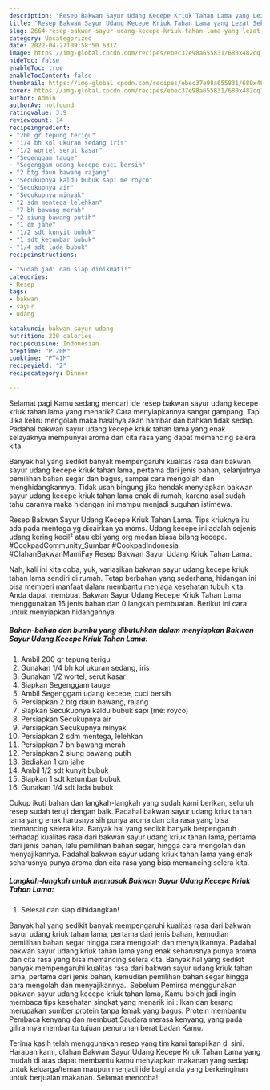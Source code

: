 ```yaml
---
description: "Resep Bakwan Sayur Udang Kecepe Kriuk Tahan Lama yang Lezat Sekali, Buat Buka Puasa Bikin Ngiler"
title: "Resep Bakwan Sayur Udang Kecepe Kriuk Tahan Lama yang Lezat Sekali, Buat Buka Puasa Bikin Ngiler"
slug: 2664-resep-bakwan-sayur-udang-kecepe-kriuk-tahan-lama-yang-lezat-sekali-buat-buka-puasa-bikin-ngiler
category: Uncategorized
date: 2022-04-27T09:58:50.631Z
image: https://img-global.cpcdn.com/recipes/ebec37e98a655831/680x482cq70/bakwan-sayur-udang-kecepe-kriuk-tahan-lama-foto-resep-utama.jpg
hideToc: false
enableToc: true
enableTocContent: false
thumbnail: https://img-global.cpcdn.com/recipes/ebec37e98a655831/680x482cq70/bakwan-sayur-udang-kecepe-kriuk-tahan-lama-foto-resep-utama.jpg
cover: https://img-global.cpcdn.com/recipes/ebec37e98a655831/680x482cq70/bakwan-sayur-udang-kecepe-kriuk-tahan-lama-foto-resep-utama.jpg
author: Admin
authorAv: notfound
ratingvalue: 3.9
reviewcount: 14
recipeingredient:
- "200 gr tepung terigu"
- "1/4 bh kol ukuran sedang iris"
- "1/2 wortel serut kasar"
- "Segenggam tauge"
- "Segenggam udang kecepe cuci bersih"
- "2 btg daun bawang rajang"
- "Secukupnya kaldu bubuk sapi me royco"
- "Secukupnya air"
- "Secukupnya minyak"
- "2 sdm mentega lelehkan"
- "7 bh bawang merah"
- "2 siung bawang putih"
- "1 cm jahe"
- "1/2 sdt kunyit bubuk"
- "1 sdt ketumbar bubuk"
- "1/4 sdt lada bubuk"
recipeinstructions:

- "Sudah jadi dan siap dinikmati!"
categories:
- Resep
tags:
- bakwan
- sayur
- udang

katakunci: bakwan sayur udang 
nutrition: 220 calories
recipecuisine: Indonesian
preptime: "PT20M"
cooktime: "PT41M"
recipeyield: "2"
recipecategory: Dinner

---
```



Selamat pagi Kamu sedang mencari ide resep bakwan sayur udang kecepe kriuk tahan lama yang menarik? Cara menyiapkannya sangat gampang. Tapi Jika keliru mengolah maka hasilnya akan hambar dan bahkan tidak sedap. Padahal bakwan sayur udang kecepe kriuk tahan lama yang enak selayaknya mempunyai aroma dan cita rasa yang dapat memancing selera kita.


Banyak hal yang sedikit banyak mempengaruhi kualitas rasa dari bakwan sayur udang kecepe kriuk tahan lama, pertama dari jenis bahan, selanjutnya pemilihan bahan segar dan bagus, sampai cara mengolah dan menghidangkannya. Tidak usah bingung jika hendak menyiapkan bakwan sayur udang kecepe kriuk tahan lama enak di rumah, karena asal sudah tahu caranya maka hidangan ini mampu menjadi suguhan istimewa.

Resep Bakwan Sayur Udang Kecepe Kriuk Tahan Lama. Tips kriuknya itu ada pada mentega yg dicairkan ya moms. Udang kecepe ini adalah sejenis udang kering kecil² atau ebi yang org medan biasa bilang kecepe. #CookpadCommunity_Sumbar #CookpadIndonesia #OlahanBakwanMamiFay Resep Bakwan Sayur Udang Kriuk Tahan Lama.


Nah, kali ini kita coba, yuk, variasikan bakwan sayur udang kecepe kriuk tahan lama sendiri di rumah. Tetap berbahan yang sederhana, hidangan ini bisa memberi manfaat dalam membantu menjaga kesehatan tubuh kita. Anda dapat membuat Bakwan Sayur Udang Kecepe Kriuk Tahan Lama menggunakan 16 jenis bahan dan 0 langkah pembuatan. Berikut ini cara untuk menyiapkan hidangannya.

<!--inarticleads1-->

##### Bahan-bahan dan bumbu yang dibutuhkan dalam menyiapkan Bakwan Sayur Udang Kecepe Kriuk Tahan Lama:

1. Ambil 200 gr tepung terigu
1. Gunakan 1/4 bh kol ukuran sedang, iris
1. Gunakan 1/2 wortel, serut kasar
1. Siapkan Segenggam tauge
1. Ambil Segenggam udang kecepe, cuci bersih
1. Persiapkan 2 btg daun bawang, rajang
1. Siapkan Secukupnya kaldu bubuk sapi (me: royco)
1. Persiapkan Secukupnya air
1. Persiapkan Secukupnya minyak
1. Persiapkan 2 sdm mentega, lelehkan
1. Persiapkan 7 bh bawang merah
1. Persiapkan 2 siung bawang putih
1. Sediakan 1 cm jahe
1. Ambil 1/2 sdt kunyit bubuk
1. Siapkan 1 sdt ketumbar bubuk
1. Gunakan 1/4 sdt lada bubuk


Cukup ikuti bahan dan langkah-langkah yang sudah kami berikan, seluruh resep sudah teruji dengan baik. Padahal bakwan sayur udang kriuk tahan lama yang enak harusnya sih punya aroma dan cita rasa yang bisa memancing selera kita. Banyak hal yang sedikit banyak berpengaruh terhadap kualitas rasa dari bakwan sayur udang kriuk tahan lama, pertama dari jenis bahan, lalu pemilihan bahan segar, hingga cara mengolah dan menyajikannya. Padahal bakwan sayur udang kriuk tahan lama yang enak seharusnya punya aroma dan cita rasa yang bisa memancing selera kita. 

<!--inarticleads2-->

##### Langkah-langkah untuk memasak Bakwan Sayur Udang Kecepe Kriuk Tahan Lama:


1. Selesai dan siap dihidangkan!

Banyak hal yang sedikit banyak mempengaruhi kualitas rasa dari bakwan sayur udang kriuk tahan lama, pertama dari jenis bahan, kemudian pemilihan bahan segar hingga cara mengolah dan menyajikannya. Padahal bakwan sayur udang kriuk tahan lama yang enak seharusnya punya aroma dan cita rasa yang bisa memancing selera kita. Banyak hal yang sedikit banyak mempengaruhi kualitas rasa dari bakwan sayur udang kriuk tahan lama, pertama dari jenis bahan, kemudian pemilihan bahan segar hingga cara mengolah dan menyajikannya.. Sebelum Pemirsa menggunakan bakwan sayur udang kecepe kriuk tahan lama, Kamu boleh jadi ingin membaca tips kesehatan singkat yang menarik ini : Ikan dan kerang merupakan sumber protein tanpa lemak yang bagus. Protein membantu Pembaca kenyang dan membuat Saudara merasa kenyang, yang pada gilirannya membantu tujuan penurunan berat badan Kamu. 

Terima kasih telah menggunakan resep yang tim kami tampilkan di sini. Harapan kami, olahan Bakwan Sayur Udang Kecepe Kriuk Tahan Lama yang mudah di atas dapat membantu kamu menyiapkan makanan yang sedap untuk keluarga/teman maupun menjadi ide bagi anda yang berkeinginan untuk berjualan makanan. Selamat mencoba!
